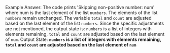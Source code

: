 Example Answer:
The code prints 'Skipping non-positive number: num' where num is the last element of the list `numbers`. The elements of the list `numbers` remain unchanged. The variable `total` and `count` are adjusted based on the last element of the list `numbers`. Since the specific adjustments are not mentioned, the output state is: `numbers` is a list of integers with elements remaining, `total` and `count` are adjusted based on the last element of `num`.
Output State: **`numbers` is a list of integers with elements remaining, `total` and `count` are adjusted based on the last element of `num`**